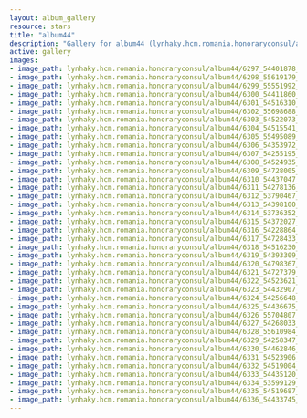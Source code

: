 ```yaml
---
layout: album_gallery
resource: stars
title: "album44"
description: "Gallery for album44 (lynhaky.hcm.romania.honoraryconsul/album44)"
active: gallery
images:
- image_path: lynhaky.hcm.romania.honoraryconsul/album44/6297_54401878_2312593592108830_7791509676436226048_n.jpg
- image_path: lynhaky.hcm.romania.honoraryconsul/album44/6298_55619179_2312593035442219_2364049488340844544_n.jpg
- image_path: lynhaky.hcm.romania.honoraryconsul/album44/6299_55551992_2312592978775558_4007166210419458048_n.jpg
- image_path: lynhaky.hcm.romania.honoraryconsul/album44/6300_54411860_2312592882108901_2372935565222871040_n.jpg
- image_path: lynhaky.hcm.romania.honoraryconsul/album44/6301_54516310_2312592755442247_2485315733869821952_n.jpg
- image_path: lynhaky.hcm.romania.honoraryconsul/album44/6302_55698688_2312592688775587_399751250691751936_n.jpg
- image_path: lynhaky.hcm.romania.honoraryconsul/album44/6303_54522073_2312592625442260_6052763063675781120_n.jpg
- image_path: lynhaky.hcm.romania.honoraryconsul/album44/6304_54515541_2312592552108934_5925354748625551360_n.jpg
- image_path: lynhaky.hcm.romania.honoraryconsul/album44/6305_55495089_2312592515442271_2911689240561582080_n.jpg
- image_path: lynhaky.hcm.romania.honoraryconsul/album44/6306_54353972_2312592452108944_6692221898060726272_n.jpg
- image_path: lynhaky.hcm.romania.honoraryconsul/album44/6307_54255195_2312592388775617_3921677437603151872_n.jpg
- image_path: lynhaky.hcm.romania.honoraryconsul/album44/6308_54524935_2312592352108954_1989394766646738944_n.jpg
- image_path: lynhaky.hcm.romania.honoraryconsul/album44/6309_54728005_2312592308775625_1796055091535413248_n.jpg
- image_path: lynhaky.hcm.romania.honoraryconsul/album44/6310_54437047_2312592252108964_3732837453698957312_n.jpg
- image_path: lynhaky.hcm.romania.honoraryconsul/album44/6311_54278136_2312592182108971_4529407909758500864_n.jpg
- image_path: lynhaky.hcm.romania.honoraryconsul/album44/6312_53790467_2312592132108976_8543549241555943424_n.jpg
- image_path: lynhaky.hcm.romania.honoraryconsul/album44/6313_54398100_2312592068775649_8533875514916470784_n.jpg
- image_path: lynhaky.hcm.romania.honoraryconsul/album44/6314_53736352_2312592025442320_3409589096786427904_n.jpg
- image_path: lynhaky.hcm.romania.honoraryconsul/album44/6315_54372027_2312591978775658_4589556633226444800_n.jpg
- image_path: lynhaky.hcm.romania.honoraryconsul/album44/6316_54228864_2312591922108997_7542758536590131200_n.jpg
- image_path: lynhaky.hcm.romania.honoraryconsul/album44/6317_54728433_2312591878775668_9064308326774341632_n.jpg
- image_path: lynhaky.hcm.romania.honoraryconsul/album44/6318_54516230_2312591792109010_9020484284372221952_n.jpg
- image_path: lynhaky.hcm.romania.honoraryconsul/album44/6319_54393309_2312591722109017_7284221446904086528_n.jpg
- image_path: lynhaky.hcm.romania.honoraryconsul/album44/6320_54798367_2312591662109023_8621951653341298688_n.jpg
- image_path: lynhaky.hcm.romania.honoraryconsul/album44/6321_54727379_2312591632109026_8845165192523284480_n.jpg
- image_path: lynhaky.hcm.romania.honoraryconsul/album44/6322_54523621_2312591565442366_1056183340563955712_n.jpg
- image_path: lynhaky.hcm.romania.honoraryconsul/album44/6323_54432907_2312591512109038_5163672054213378048_n.jpg
- image_path: lynhaky.hcm.romania.honoraryconsul/album44/6324_54256648_2312591445442378_8464712642936700928_n.jpg
- image_path: lynhaky.hcm.romania.honoraryconsul/album44/6325_54436675_2312591408775715_52410240372572160_n.jpg
- image_path: lynhaky.hcm.romania.honoraryconsul/album44/6326_55704807_2312591302109059_3266038860118753280_n.jpg
- image_path: lynhaky.hcm.romania.honoraryconsul/album44/6327_54268033_2312591238775732_6670098379785109504_n.jpg
- image_path: lynhaky.hcm.romania.honoraryconsul/album44/6328_55610984_2312591162109073_5404985813941354496_n.jpg
- image_path: lynhaky.hcm.romania.honoraryconsul/album44/6329_54258347_2312591112109078_1848023165024862208_n.jpg
- image_path: lynhaky.hcm.romania.honoraryconsul/album44/6330_54462846_2312591052109084_3592410405579784192_n.jpg
- image_path: lynhaky.hcm.romania.honoraryconsul/album44/6331_54523906_2312590968775759_786101314361753600_n.jpg
- image_path: lynhaky.hcm.romania.honoraryconsul/album44/6332_54519004_2312590932109096_2072914146633973760_n.jpg
- image_path: lynhaky.hcm.romania.honoraryconsul/album44/6333_54435120_2312590868775769_315247889402036224_n.jpg
- image_path: lynhaky.hcm.romania.honoraryconsul/album44/6334_53599129_2312590825442440_1107348512867090432_n.jpg
- image_path: lynhaky.hcm.romania.honoraryconsul/album44/6335_54519687_2312590735442449_8013947338366124032_n.jpg
- image_path: lynhaky.hcm.romania.honoraryconsul/album44/6336_54433745_2312590702109119_3025909454802518016_n.jpg
---
```

